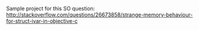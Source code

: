 Sample project for this SO question: http://stackoverflow.com/questions/26673858/strange-memory-behaviour-for-struct-ivar-in-objective-c